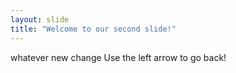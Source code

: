 ```yaml
---
layout: slide
title: "Welcome to our second slide!"
---
```

whatever new change
Use the left arrow to go back!
